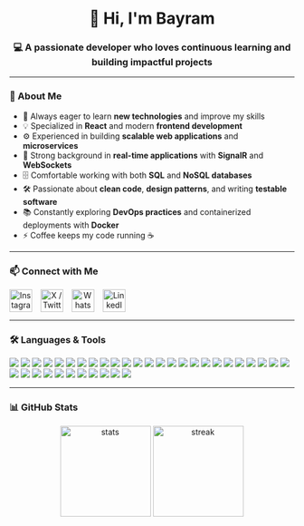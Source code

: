 <h1 align="center">👋 Hi, I'm Bayram</h1>
<h3 align="center">💻 A passionate developer who loves continuous learning and building impactful projects</h3>

---

### 🚀 About Me
- 🌱 Always eager to learn **new technologies** and improve my skills  
- 💡 Specialized in **React** and modern **frontend development**  
- ⚙️ Experienced in building **scalable web applications** and **microservices**  
- 🔗 Strong background in **real-time applications** with **SignalR** and **WebSockets**  
- 🗄️ Comfortable working with both **SQL** and **NoSQL databases**  
- 🛠️ Passionate about **clean code**, **design patterns**, and writing **testable software**  
- 📚 Constantly exploring **DevOps practices** and containerized deployments with **Docker**  
- ⚡ Coffee keeps my code running ☕  

---

### 📫 Connect with Me
<p align="center" style="display:flex; gap:15px; align-items:center;">
  <a href="https://www.instagram.com/bayrmsvmm/" target="_blank">
    <img src="https://upload.wikimedia.org/wikipedia/commons/a/a5/Instagram_icon.png" alt="Instagram" width="40"/>
  </a>
  <a href="https://x.com/Iambayramm" target="_blank">
    <img src="https://upload.wikimedia.org/wikipedia/commons/thumb/b/b7/X_logo.jpg/960px-X_logo.jpg" alt="X / Twitter" width="40"/>
  </a>
  <a href="https://wa.me/+905538357336" target="_blank">
    <img src="https://upload.wikimedia.org/wikipedia/commons/6/6b/WhatsApp.svg" alt="WhatsApp" width="40"/>
  </a>
  <a href="https://www.linkedin.com/in/bayram-sevim-0a874b26b/" target="_blank">
    <img src="https://upload.wikimedia.org/wikipedia/commons/c/ca/LinkedIn_logo_initials.png" alt="LinkedIn" width="40"/>
  </a>
</p>




---

### 🛠️ Languages & Tools
<p align="left">
  <img src="https://img.shields.io/badge/JavaScript-FFD600?style=for-the-badge&logo=javascript&logoColor=black"/>
  <img src="https://img.shields.io/badge/TypeScript-3178C6?style=for-the-badge&logo=typescript&logoColor=white"/>
  <img src="https://img.shields.io/badge/Go-00ADD8?style=for-the-badge&logo=go&logoColor=white"/>
  <img src="https://img.shields.io/badge/.NET-512BD4?style=for-the-badge&logo=dotnet&logoColor=white"/>
  <img src="https://img.shields.io/badge/SQL%20Server-CC2927?style=for-the-badge&logo=microsoftsqlserver&logoColor=white"/> 
  <img src="https://img.shields.io/badge/Couchbase-339933?style=for-the-badge&logo=couchbase&logoColor=white"/>
  <img src="https://img.shields.io/badge/SignalR-6A1B9A?style=for-the-badge&logo=signalr&logoColor=white"/>
  <img src="https://img.shields.io/badge/Git-F05032?style=for-the-badge&logo=git&logoColor=white"/>
  <img src="https://img.shields.io/badge/Docker-2496ED?style=for-the-badge&logo=docker&logoColor=white"/>
  <img src="https://img.shields.io/badge/Swagger-5E5E5E?style=for-the-badge&logo=swagger&logoColor=white"/>
  <img src="https://img.shields.io/badge/RxJS-B7178C?style=for-the-badge&logo=reactivex&logoColor=white"/> 
  <img src="https://img.shields.io/badge/MongoDB-47A248?style=for-the-badge&logo=mongodb&logoColor=white"/> 
  <img src="https://img.shields.io/badge/Firebase-FFCA28?style=for-the-badge&logo=firebase&logoColor=black"/>
  <img src="https://img.shields.io/badge/PostgreSQL-336791?style=for-the-badge&logo=postgresql&logoColor=white"/>
  <img src="https://img.shields.io/badge/MySQL-4479A1?style=for-the-badge&logo=mysql&logoColor=white"/>
  <img src="https://img.shields.io/badge/SQLite-07405E?style=for-the-badge&logo=sqlite&logoColor=white"/>
  <img src="https://img.shields.io/badge/HTML5-E34F26?style=for-the-badge&logo=html5&logoColor=white"/>
  <img src="https://img.shields.io/badge/CSS3-264DE4?style=for-the-badge&logo=css3&logoColor=white"/>
  <img src="https://img.shields.io/badge/Sass-CC6699?style=for-the-badge&logo=sass&logoColor=white"/>
  <img src="https://img.shields.io/badge/Bootstrap-563D7C?style=for-the-badge&logo=bootstrap&logoColor=white"/>
  <img src="https://img.shields.io/badge/TailwindCSS-38B2AC?style=for-the-badge&logo=tailwindcss&logoColor=white"/>
  <img src="https://img.shields.io/badge/Three.js-000000?style=for-the-badge&logo=three.js&logoColor=white"/>
  <img src="https://img.shields.io/badge/WebGL-008080?style=for-the-badge&logo=webgl&logoColor=white"/> 
  <img src="https://img.shields.io/badge/Node.js-339933?style=for-the-badge&logo=node.js&logoColor=white"/>
  <img src="https://img.shields.io/badge/JWT-000000?style=for-the-badge&logo=jsonwebtokens&logoColor=white"/>
  <img src="https://img.shields.io/badge/NPM-CB3837?style=for-the-badge&logo=npm&logoColor=white"/>
  <img src="https://img.shields.io/badge/Webpack-8DD6F9?style=for-the-badge&logo=webpack&logoColor=black"/>
  <img src="https://img.shields.io/badge/Linux-FCC624?style=for-the-badge&logo=linux&logoColor=black"/>
  <img src="https://img.shields.io/badge/Postman-FF6C37?style=for-the-badge&logo=postman&logoColor=white"/>
  <img src="https://img.shields.io/badge/WordPress-21759B?style=for-the-badge&logo=wordpress&logoColor=white"/>
  <img src="https://img.shields.io/badge/Inkscape-000000?style=for-the-badge&logo=inkscape&logoColor=white"/>
  <img src="https://img.shields.io/badge/Figma-F24E1E?style=for-the-badge&logo=figma&logoColor=white"/>
  <img src="https://img.shields.io/badge/Canva-00C4CC?style=for-the-badge&logo=canva&logoColor=white"/>
  <img src="https://img.shields.io/badge/Jira-0052CC?style=for-the-badge&logo=jira&logoColor=white"/>
  <img src="https://img.shields.io/badge/Trello-0079BF?style=for-the-badge&logo=trello&logoColor=white"/>
  <img src="https://img.shields.io/badge/React-61DAFB?style=for-the-badge&logo=react&logoColor=black"/>
</p>


---

### 📊 GitHub Stats
<p align="center">
  <img src="https://github-readme-stats.vercel.app/api?username=bayramsevim&show_icons=true&theme=tokyonight" alt="stats" height="160"/>
  <img src="https://github-readme-streak-stats.herokuapp.com/?user=bayramsevim&theme=tokyonight" alt="streak" height="160"/>
</p>
